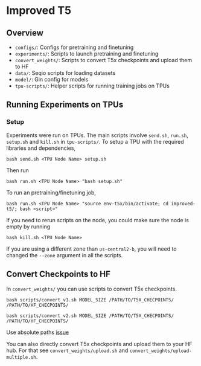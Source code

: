 # Improved T5

## Overview

- `configs/`: Configs for pretraining and finetuning
- `experiments/`: Scripts to launch pretraining and finetuning
- `convert_weights/`: Scripts to convert T5x checkpoints and upload them to HF
- `data/`: Seqio scripts for loading datasets
- `model/`: Gin config for models
- `tpu-scripts/`: Helper scripts for running training jobs on TPUs

## Running Experiments on TPUs

### Setup

Experiments were run on TPUs. The main scripts involve `send.sh`, `run.sh`, `setup.sh` and `kill.sh` in `tpu-scripts/`. To setup a TPU with the required libraries and dependencies, 
```
bash send.sh <TPU Node Name> setup.sh
```
Then run 
```
bash run.sh <TPU Node Name> "bash setup.sh"
```

To run an pretraining/finetuning job,
```
bash run.sh <TPU Node Name> "source env-t5x/bin/activate; cd improved-t5/; bash <script>"
```

If you need to rerun scripts on the node, you could make sure the node is empty by running
```
bash kill.sh <TPU Node Name>
```

If you are using a different zone than `us-central2-b`, you will need to changed the `--zone` argument in all the scripts.

## Convert Checkpoints to HF

In `convert_weights/` you can use scripts to convert T5x checkpoints.
```
bash scripts/convert_v1.sh MODEL_SIZE /PATH/TO/T5X_CHECPOINTS/ /PATH/TO/HF_CHECPOINTS/
```

```
bash scripts/convert_v2.sh MODEL_SIZE /PATH/TO/T5X_CHECPOINTS/ /PATH/TO/HF_CHECPOINTS/
```

Use absolute paths [issue](https://github.com/huggingface/transformers/issues/15464#issuecomment-1160318564)

You can also directly convert T5x checkpoints and upload them to your HF hub. For that see `convert_weights/upload.sh` and `convert_weights/upload-multiple.sh`.
